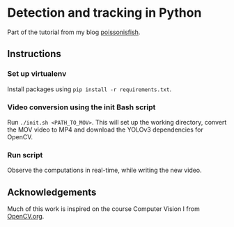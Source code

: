 # Detection and tracking in Python

Part of the tutorial from my blog [poissonisfish](https://TODO.com).

## Instructions

### Set up virtualenv

Install packages using `pip install -r requirements.txt`.

### Video conversion using the init Bash script

Run `./init.sh <PATH_TO_MOV>`. This will set up the working directory, convert the MOV video to MP4 and download the YOLOv3 dependencies for OpenCV.

### Run script

Observe the computations in real-time, while writing the new video.

## Acknowledgements

Much of this work is inspired on the course Computer Vision I from [OpenCV.org](https://opencv.org).